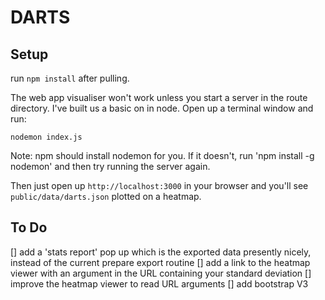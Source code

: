 # DARTS

## Setup

run `npm install` after pulling.

The web app visualiser won't work unless you start a server in the route directory. I've built us a basic on in node. Open up a terminal window and run:

````nodemon index.js````

Note: npm should install nodemon for you. If it doesn't, run 'npm install -g nodemon' and then try running the server again.

Then just open up `http://localhost:3000` in your browser and you'll see `public/data/darts.json` plotted on a heatmap.

## To Do
[] add a 'stats report' pop up which is the exported data presently nicely, instead of the current prepare export routine
[] add a link to the heatmap viewer with an argument in the URL containing your standard deviation
[] improve the heatmap viewer to read URL arguments
[] add bootstrap V3